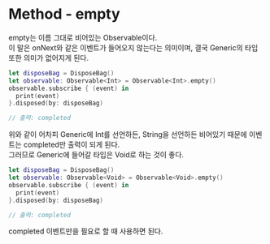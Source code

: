# Method - empty
empty는 이름 그대로 비어있는 Observable이다.  
이 말은 onNext와 같은 이벤트가 들어오지 않는다는 의미이며, 결국 Generic의 타입 또한 의미가 없어지게 된다.  

```Swift
let disposeBag = DisposeBag()
let observable: Observable<Int> = Observable<Int>.empty()
observable.subscribe { (event) in
  print(event)
}.disposed(by: disposeBag)

// 출력: completed
```
위와 같이 어차피 Generic에 Int를 선언하든, String을 선언하든 비어있기 때문에 이벤트는 completed만 출력이 되게 된다.  
그러므로 Generic에 들어갈 타입은 Void로 하는 것이 좋다.  

```Swift
let disposeBag = DisposeBag()
let observable: Observable<Void> = Observable<Void>.empty()
observable.subscribe { (event) in
  print(event)
}.disposed(by: disposeBag)

// 출력: completed
```
completed 이벤트만을 필요로 할 때 사용하면 된다.  
